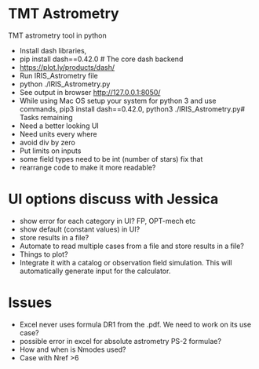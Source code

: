 # TMT Astrometry
TMT astrometry tool in python 
- Install dash libraries,
- pip install dash==0.42.0  # The core dash backend
- https://plot.ly/products/dash/
- Run IRIS_Astrometry file
- python ./IRIS_Astrometry.py
- See output in browser http://127.0.0.1:8050/
- While using Mac OS setup your system for python 3 and use commands, pip3 install dash==0.42.0,  python3 ./IRIS_Astrometry.py# Tasks remaining
- Need a better looking UI
- Need units every where
- avoid div by zero
- Put limits on inputs
- some field types need to be int (number of stars) fix that
- rearrange code to make it more readable?

# UI options discuss with Jessica
- show error for each category in UI? FP, OPT-mech etc
- show default (constant values) in UI?
- store results in a file?
- Automate to read multiple cases from a file and store results in a file?
- Things to plot?
- Integrate it with a catalog or observation field simulation. This will automatically generate input for the calculator.

# Issues
- Excel never uses formula DR1 from the .pdf. We need to work on its use case?
- possible error in excel for absolute astrometry PS-2 formulae?
- How and when is Nmodes used?
- Case with Nref >6





